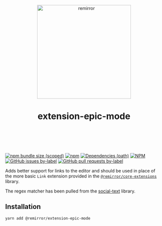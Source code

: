 <div align="center">
	<br />
	<div align="center">
		<img width="300" src="https://cdn.jsdelivr.net/gh/ifiokjr/remirror/support/assets/logo-icon.svg" alt="remirror" />
    <h1 align="center">extension-epic-mode</h1>
	</div>
    <br />
    <br />
    <br />
    <br />
</div>

[![npm bundle size (scoped)](https://img.shields.io/bundlephobia/minzip/@remirror/extension-epic-mode.svg?style=for-the-badge)](https://bundlephobia.com/result?p=@remirror/extension-epic-mode) [![npm](https://img.shields.io/npm/dm/@remirror/extension-epic-mode.svg?style=for-the-badge&logo=npm)](https://www.npmjs.com/package/@remirror/extension-epic-mode) [![Dependencies (path)](https://img.shields.io/david/ifiokjr/remirror.svg?logo=npm&path=@remirror%2Fextension-epic-mode&style=for-the-badge)](https://github.com/ifiokjr/remirror/blob/master/@remirror/extension-epic-mode/package.json) [![NPM](https://img.shields.io/npm/l/@remirror/extension-epic-mode.svg?style=for-the-badge)](https://github.com/ifiokjr/remirror/blob/master/LICENSE) [![GitHub issues by-label](https://img.shields.io/github/issues/ifiokjr/remirror/@remirror/extension-epic-mode.svg?label=Open%20Issues&logo=github&style=for-the-badge)](https://github.com/ifiokjr/remirror/issues?utf8=%E2%9C%93&q=is%3Aissue+is%3Aopen+sort%3Aupdated-desc+label%3A%40remirror%2Fextension-epic-mode) [![GitHub pull requests by-label](https://img.shields.io/github/issues-pr/ifiokjr/remirror/@remirror/extension-epic-mode.svg?label=Open%20Pull%20Requests&logo=github&style=for-the-badge)](https://github.com/ifiokjr/remirror/pulls?utf8=%E2%9C%93&q=is%3Apr+is%3Aopen+sort%3Aupdated-desc+label%3A%40remirror%2Fextension-epic-mode)

Adds better support for links to the editor and should be used in place of the more basic `Link` extension provided in the [`@remirror/core-extensions`](../core-extensions) library.

The regex matcher has been pulled from the [social-text](https://github.com/social/social-text/blob/752b9476d5ed00c2ec60d0a6bb3b34bd5b19bcf9/js/src/regexp/extractUrl.js) library.

## Installation

```bash
yarn add @remirror/extension-epic-mode
```
